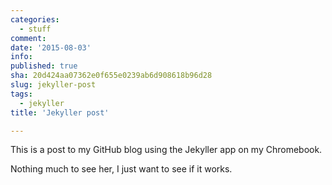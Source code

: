 ```yaml
---
categories:
  - stuff
comment: 
date: '2015-08-03'
info: 
published: true
sha: 20d424aa07362e0f655e0239ab6d908618b96d28
slug: jekyller-post
tags:
  - jekyller
title: 'Jekyller post'

---
```

This is a post to my GitHub blog using the Jekyller app on my Chromebook.

Nothing much to see her, I just want to see if it works.